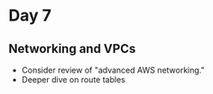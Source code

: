 # Day 7

## Networking and VPCs

* Consider review of "advanced AWS networking."
* Deeper dive on route tables
